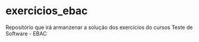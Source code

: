 # exercicios_ebac

Repositório que irá armanzenar a solução dos exercícios do cursos Teste de Software - EBAC
